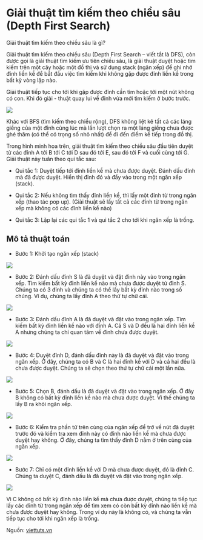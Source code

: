 # Giải thuật tìm kiếm theo chiều sâu (Depth First Search)

Giải thuật tìm kiếm theo chiều sâu là gì?

Giải thuật tìm kiếm theo chiều sâu (Depth First Search – viết tắt là DFS), còn được gọi là giải thuật tìm kiếm ưu tiên chiều sâu, là giải thuật duyệt hoặc tìm kiếm trên một cây hoặc một đồ thị và sử dụng stack (ngăn xếp) để ghi nhớ đỉnh liền kề để bắt đầu việc tìm kiếm khi không gặp được đỉnh liền kề trong bất kỳ vòng lặp nào. 

Giải thuật tiếp tục cho tới khi gặp được đỉnh cần tìm hoặc tới một nút không có con. Khi đó giải - thuật quay lui về đỉnh vừa mới tìm kiếm ở bước trước.

![](/pictures/giai-thuat-tim-kiem-theo-chieu-sau.png)

Khác với BFS (tìm kiếm theo chiều rộng), DFS không liệt kê tất cả các láng giềng của một đỉnh cùng lúc mà lần lượt chọn ra một láng giềng chưa được ghé thăm (có thể có trọng số nhỏ nhất) để đi đến điểm kế tiếp trong đồ thị. 

Trong hình minh họa trên, giải thuật tìm kiếm theo chiều sâu đầu tiên duyệt từ các đỉnh A tới B tới C tới D sau đó tới E, sau đó tới F và cuối cùng tới G. Giải thuật này tuân theo qui tắc sau:

- Qui tắc 1: Duyệt tiếp tới đỉnh liền kề mà chưa được duyệt. Đánh dấu đỉnh mà đã được duyệt. Hiển thị đỉnh đó và đẩy vào trong một ngăn xếp (stack).

- Qui tắc 2: Nếu không tìm thấy đỉnh liền kề, thì lấy một đỉnh từ trong ngăn xếp (thao tác pop up). (Giải thuật sẽ lấy tất cả các đỉnh từ trong ngăn xếp mà không có các đỉnh liền kề nào)

- Qui tắc 3: Lặp lại các qui tắc 1 và qui tắc 2 cho tới khi ngăn xếp là trống.

## Mô tả thuật toán

- Bước 1: Khởi tạo ngăn xếp (stack)

![](/pictures/step1.png)

- Bước 2: Đánh dấu đỉnh S là đã duyệt và đặt đỉnh này vào trong ngăn xếp. Tìm kiếm bất kỳ đỉnh liền kề nào mà chưa được duyệt từ đỉnh S. Chúng ta có 3 đỉnh và chúng ta có thể lấy bất kỳ đỉnh nào trong số chúng. Ví dụ, chúng ta lấy đỉnh A theo thứ tự chữ cái.

![](/pictures/step2.png)

- Bước 3: Đánh dấu đỉnh A là đã duyệt và đặt vào trong ngăn xếp. Tìm kiếm bất kỳ đỉnh liền kề nào với đỉnh A. Cả S và D đều là hai đỉnh liền kề A nhưng chúng ta chỉ quan tâm về đỉnh chưa được duyệt.

![](/pictures/step3.png)

- Bước 4: Duyệt đỉnh D, đánh dấu đỉnh này là đã duyệt và đặt vào trong ngăn xếp. Ở đây, chúng ta có B và C là hai đỉnh kề với D và cả hai đều là chưa được duyệt. Chúng ta sẽ chọn theo thứ tự chữ cái một lần nữa.

![](/pictures/step4.png)

- Bước 5: Chọn B, đánh dấu là đã duyệt và đặt vào trong ngăn xếp. Ở đây B không có bất kỳ đỉnh liền kề nào mà chưa được duyệt. Vì thế chúng ta lấy B ra khỏi ngăn xếp.

![](/pictures/step5.png)

- Bước 6: Kiểm tra phần tử trên cùng của ngăn xếp để trở về nút đã duyệt trước đó và kiểm tra xem đỉnh này có đỉnh nào liền kề mà chưa được duyệt hay không. Ở đây, chúng ta tìm thấy đỉnh D nằm ở trên cùng của ngăn xếp.

![](/pictures/step6.png)

- Bước 7: Chỉ có một đỉnh liền kề với D mà chưa được duyệt, đó là đỉnh C. Chúng ta duyệt C, đánh dấu là đã duyệt và đặt vào trong ngăn xếp.

![](/pictures/step7.png )

Vì C không có bất kỳ đỉnh nào liền kề mà chưa được duyệt, chúng ta tiếp tục lấy các đỉnh từ trong ngăn xếp để tìm xem có còn bất kỳ đỉnh nào liền kề mà chưa được duyệt hay không. Trong ví dụ này là không có, và chúng ta vẫn tiếp tục cho tới khi ngăn xếp là trống.

Nguồn: [viettuts.vn](https://viettuts.vn/cau-truc-du-lieu-va-giai-thuat/giai-thuat-tim-kiem-theo-chieu-sau-depth-first-search)